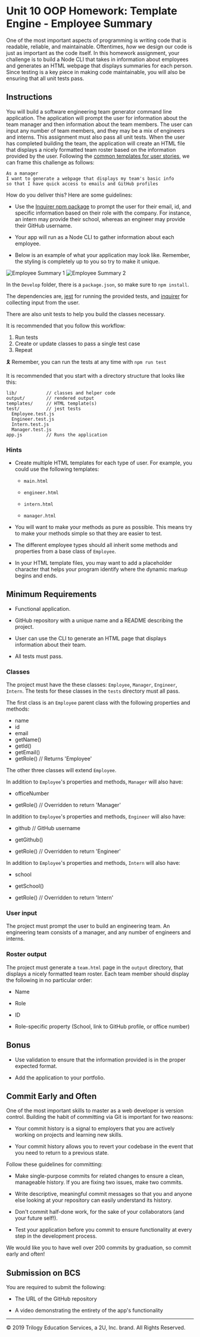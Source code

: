 # Unit 10 OOP Homework: Template Engine - Employee Summary

One of the most important aspects of programming is writing code that is readable, reliable, and maintainable. Oftentimes, _how_ we design our code is just as important as the code itself. In this homework assignment, your challenge is to build a Node CLI that takes in information about employees and generates an HTML webpage that displays summaries for each person. Since testing is a key piece in making code maintainable, you will also be ensuring that all unit tests pass.

## Instructions

You will build a software engineering team generator command line application. The application will prompt the user for information about the team manager and then information about the team members. The user can input any number of team members, and they may be a mix of engineers and interns. This assignment must also pass all unit tests. When the user has completed building the team, the application will create an HTML file that displays a nicely formatted team roster based on the information provided by the user. Following the [common templates for user stories](https://en.wikipedia.org/wiki/User_story#Common_templates), we can frame this challenge as follows:

```
As a manager
I want to generate a webpage that displays my team's basic info
so that I have quick access to emails and GitHub profiles
```

How do you deliver this? Here are some guidelines:

-   Use the [Inquirer npm package](https://github.com/SBoudrias/Inquirer.js/) to prompt the user for their email, id, and specific information based on their role with the company. For instance, an intern may provide their school, whereas an engineer may provide their GitHub username.

-   Your app will run as a Node CLI to gather information about each employee.

-   Below is an example of what your application may look like. Remember, the styling is completely up to you so try to make it unique.

![Employee Summary 1](./Assets/10-OOP-homework-demo-1.png)
![Employee Summary 2](./Assets/10-OOP-homework-demo-2.png)

In the `Develop` folder, there is a `package.json`, so make sure to `npm install`.

The dependencies are, [jest](https://jestjs.io/) for running the provided tests, and [inquirer](https://www.npmjs.com/package/inquirer) for collecting input from the user.

There are also unit tests to help you build the classes necessary.

It is recommended that you follow this workflow:

1. Run tests
2. Create or update classes to pass a single test case
3. Repeat

🎗 Remember, you can run the tests at any time with `npm run test`

It is recommended that you start with a directory structure that looks like this:

```
lib/           // classes and helper code
output/        // rendered output
templates/     // HTML template(s)
test/          // jest tests
  Employee.test.js
  Engineer.test.js
  Intern.test.js
  Manager.test.js
app.js         // Runs the application
```

### Hints

-   Create multiple HTML templates for each type of user. For example, you could use the following templates:

    -   `main.html`

    -   `engineer.html`

    -   `intern.html`

    -   `manager.html`

-   You will want to make your methods as pure as possible. This means try to make your methods simple so that they are easier to test.

-   The different employee types should all inherit some methods and properties from a base class of `Employee`.

-   In your HTML template files, you may want to add a placeholder character that helps your program identify where the dynamic markup begins and ends.

## Minimum Requirements

-   Functional application.

-   GitHub repository with a unique name and a README describing the project.

-   User can use the CLI to generate an HTML page that displays information about their team.

-   All tests must pass.

### Classes

The project must have the these classes: `Employee`, `Manager`, `Engineer`,
`Intern`. The tests for these classes in the `tests` directory must all pass.

The first class is an `Employee` parent class with the following properties and
methods:

-   name
-   id
-   email
-   getName()
-   getId()
-   getEmail()
-   getRole() // Returns 'Employee'

The other three classes will extend `Employee`.

In addition to `Employee`'s properties and methods, `Manager` will also have:

-   officeNumber

-   getRole() // Overridden to return 'Manager'

In addition to `Employee`'s properties and methods, `Engineer` will also have:

-   github // GitHub username

-   getGithub()

-   getRole() // Overridden to return 'Engineer'

In addition to `Employee`'s properties and methods, `Intern` will also have:

-   school

-   getSchool()

-   getRole() // Overridden to return 'Intern'

### User input

The project must prompt the user to build an engineering team. An engineering
team consists of a manager, and any number of engineers and interns.

### Roster output

The project must generate a `team.html` page in the `output` directory, that displays a nicely formatted team roster. Each team member should display the following in no particular order:

-   Name

-   Role

-   ID

-   Role-specific property (School, link to GitHub profile, or office number)

## Bonus

-   Use validation to ensure that the information provided is in the proper expected format.

-   Add the application to your portfolio.

## Commit Early and Often

One of the most important skills to master as a web developer is version control. Building the habit of committing via Git is important for two reasons:

-   Your commit history is a signal to employers that you are actively working on projects and learning new skills.

-   Your commit history allows you to revert your codebase in the event that you need to return to a previous state.

Follow these guidelines for committing:

-   Make single-purpose commits for related changes to ensure a clean, manageable history. If you are fixing two issues, make two commits.

-   Write descriptive, meaningful commit messages so that you and anyone else looking at your repository can easily understand its history.

-   Don't commit half-done work, for the sake of your collaborators (and your future self!).

-   Test your application before you commit to ensure functionality at every step in the development process.

We would like you to have well over 200 commits by graduation, so commit early and often!

## Submission on BCS

You are required to submit the following:

-   The URL of the GitHub repository

-   A video demonstrating the entirety of the app's functionality

---

© 2019 Trilogy Education Services, a 2U, Inc. brand. All Rights Reserved.
